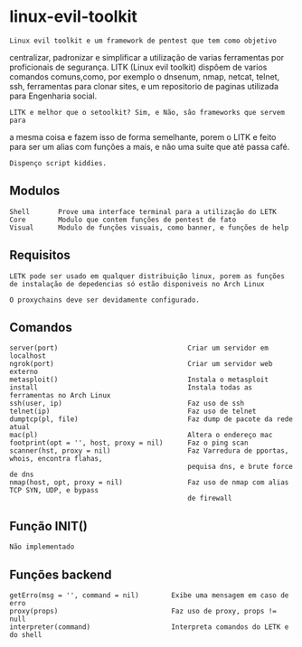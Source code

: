 # linux-evil-toolkit

    Linux evil toolkit e um framework de pentest que tem como objetivo 
centralizar, padronizar e simplificar a utilização de varias ferramentas 
por proficionais de segurança. LITK (Linux evil toolkit) dispôem de varios
comandos comuns,como, por exemplo o dnsenum, nmap, netcat, telnet, ssh, 
ferramentas para clonar sites, e um repositorio de paginas utilizada para
 Engenharia social.

    LITK e melhor que o setoolkit? Sim, e Não, são frameworks que servem para
a mesma coisa e fazem isso de forma semelhante, porem o LITK e feito para ser
um alias com funções a mais, e não uma suite que até passa café.

    Dispenço script kiddies.

## Modulos

    Shell       Prove uma interface terminal para a utilização do LETK
    Core        Modulo que contem funções de pentest de fato
    Visual      Modulo de funções visuais, como banner, e funções de help

## Requisitos

    LETK pode ser usado em qualquer distribuição linux, porem as funções 
    de instalação de depedencias só estão disponiveis no Arch Linux

    O proxychains deve ser devidamente configurado.

## Comandos

    server(port)                                Criar um servidor em localhost
    ngrok(port)                                 Criar um servidor web externo
    metasploit()                                Instala o metasploit
    install                                     Instala todas as ferramentas no Arch Linux
    ssh(user, ip)                               Faz uso de ssh
    telnet(ip)                                  Faz uso de telnet
    dumptcp(pl, file)                           Faz dump de pacote da rede atual
    mac(pl)                                     Altera o endereço mac
    footprint(opt = '', host, proxy = nil)      Faz o ping scan    
    scanner(hst, proxy = nil)                   Faz Varredura de pportas, whois, encontra flahas,
                                                pequisa dns, e brute force de dns
    nmap(host, opt, proxy = nil)                Faz uso de nmap com alias TCP SYN, UDP, e bypass 
                                                de firewall
                                                                    

## Função INIT()

    Não implementado 



## Funções backend

    getErro(msg = '', command = nil)        Exibe uma mensagem em caso de erro
    proxy(props)                            Faz uso de proxy, props != null
    interpreter(command)                    Interpreta comandos do LETK e do shell

##  

          
      



